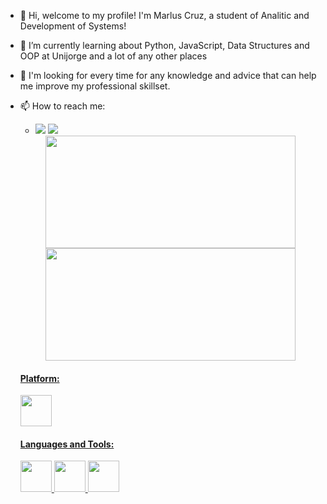 - 👋 Hi, welcome to my profile! I'm Marlus Cruz, a student of Analitic and Development of Systems!
- 🌱 I’m currently learning about Python, JavaScript, Data Structures and OOP at Unijorge and a lot of any other places
- 👀 I'm looking for every time for any knowledge and advice that can help me improve my professional skillset.
- 📫 How to reach me:
    * <a href=marlusgabrielsilvacruz@gmail.com target="_blank" rel="external"><img src="https://img.shields.io/badge/Gmail-EA4335.svg?style=for-the-badge&logo=Gmail&logoColor=white"></a> <a href="https://www.linkedin.com/in/marlus-cruz-43b765237/" target="_blank" rel="external"><img src="https://img.shields.io/badge/LinkedIn-0A66C2.svg?style=for-the-badge&logo=LinkedIn&logoColor=white"></a>


   <div align="center">
  <a href="https://github.com/MarluCruz">
  <img height="180em" width="400em" src="https://github-readme-stats-sigma-five.vercel.app/api?username=MarluCruz&show_icons=true&theme=onedark&include_all_commits=true&count_private=true"/>
  <img height="180em" width="400em" src="https://github-readme-stats-sigma-five.vercel.app/api/top-langs/?username=MarluCruz&layout=compact&langs_count=7&theme=onedark"/>
   </div>

   <div>
      <h4>Platform:</h4>
         <img width="50em" src="https://cdn.jsdelivr.net/gh/devicons/devicon/icons/visualstudio/visualstudio-plain.svg" />
   </div>

   <div>
   <h4>Languages and Tools:</h4>
      <img width="50em" src="https://cdn.jsdelivr.net/gh/devicons/devicon/icons/python/python-original.svg" />
      <img width="50em" src="https://cdn.jsdelivr.net/gh/devicons/devicon/icons/css3/css3-original.svg" />
      <img width="50em" src="https://cdn.jsdelivr.net/gh/devicons/devicon/icons/html5/html5-original.svg" />       
   </div>

<!--
**MarluCruz/MarluCruz** is a ✨ _special_ ✨ repository because its `README.md` (this file) appears on your GitHub profile.

Here are some ideas to get you started:

- 🔭 I’m currently working on ...
- 🌱 I’m currently learning ...
- 👯 I’m looking to collaborate on ...
- 🤔 I’m looking for help with ...
- 💬 Ask me about ...
- 📫 How to reach me: ...
- 😄 Pronouns: ...
- ⚡ Fun fact: ...
-->
